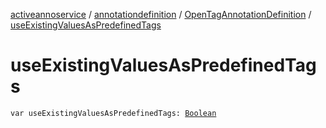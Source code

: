 [activeannoservice](../../index.md) / [annotationdefinition](../index.md) / [OpenTagAnnotationDefinition](index.md) / [useExistingValuesAsPredefinedTags](./use-existing-values-as-predefined-tags.md)

# useExistingValuesAsPredefinedTags

`var useExistingValuesAsPredefinedTags: `[`Boolean`](https://kotlinlang.org/api/latest/jvm/stdlib/kotlin/-boolean/index.html)